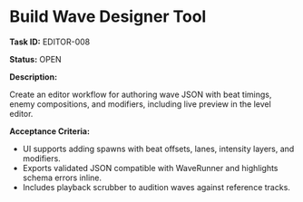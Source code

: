 # Build Wave Designer Tool

**Task ID:** EDITOR-008

**Status:** OPEN

**Description:**

Create an editor workflow for authoring wave JSON with beat timings, enemy compositions, and modifiers, including live preview in the level editor.

**Acceptance Criteria:**

- UI supports adding spawns with beat offsets, lanes, intensity layers, and modifiers.
- Exports validated JSON compatible with WaveRunner and highlights schema errors inline.
- Includes playback scrubber to audition waves against reference tracks.
